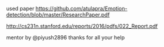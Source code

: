 used paper 
https://github.com/atulapra/Emotion-detection/blob/master/ResearchPaper.pdf

http://cs231n.stanford.edu/reports/2016/pdfs/022_Report.pdf




mentor by
@piyush2896
thanks for all your help
